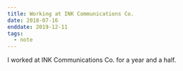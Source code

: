 ```yaml
---
title: Working at INK Communications Co.
date: 2018-07-16
enddate: 2019-12-11
tags:
  - note
---
```


I worked at INK Communications Co. for a year and a half.